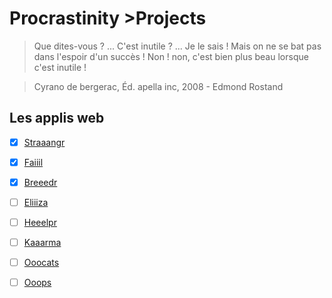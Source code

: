 # Procrastinity >Projects

> Que dites-vous ? ... C'est inutile ? ... Je le sais ! Mais on ne se bat pas dans l'espoir d'un succès ! Non ! non, c'est bien plus beau lorsque c'est inutile ! 

> Cyrano de bergerac, Éd. apella inc, 2008 -
Edmond Rostand

## Les applis web 
- [x]  [Straaangr](http://straaangr.mylene.work/)
- [x]  [Faiiil](http://faiiil.mylene.work)
- [x]  [Breeedr](http://breeedr.mylene.work)
- [ ]  [Eliiiza](http://eliiiza.mylene.work)
- [ ]  [Heeelpr](http://heeelpr.mylene.work)
- [ ]  [Kaaarma](http://kaaarma.mylene.work)
- [ ]  [Ooocats](http://ooopcats.mylene.work)
- [ ]  [Ooops](http://ooops.mylene.work)


